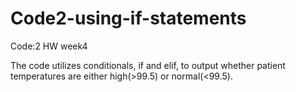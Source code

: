 # Code2-using-if-statements

Code:2 HW week4

The code utilizes conditionals, if and elif, to output whether patient temperatures are either high(>99.5) or normal(<99.5).

